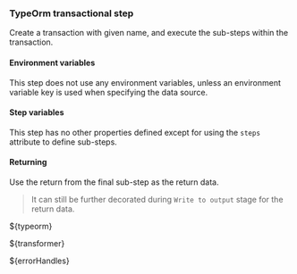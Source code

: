 ### TypeOrm transactional step

Create a transaction with given name, and execute the sub-steps within the transaction.

#### Environment variables

This step does not use any environment variables, unless an environment variable key is used when specifying the data source.

#### Step variables

This step has no other properties defined except for using the `steps` attribute to define sub-steps.

#### Returning

Use the return from the final sub-step as the return data.

> It can still be further decorated during `Write to output` stage for the return data.

${typeorm}

${transformer}

${errorHandles}
